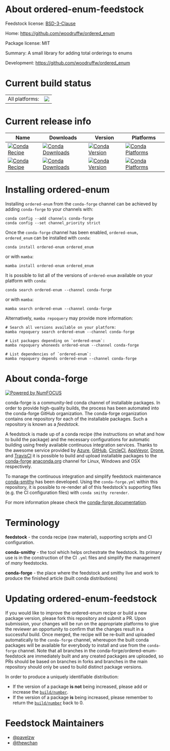 About ordered-enum-feedstock
============================

Feedstock license: [BSD-3-Clause](https://github.com/conda-forge/ordered_enum-feedstock/blob/main/LICENSE.txt)

Home: https://github.com/woodruffw/ordered_enum

Package license: MIT

Summary: A small library for adding total orderings to enums

Development: https://github.com/woodruffw/ordered_enum

Current build status
====================


<table><tr><td>All platforms:</td>
    <td>
      <a href="https://dev.azure.com/conda-forge/feedstock-builds/_build/latest?definitionId=16863&branchName=main">
        <img src="https://dev.azure.com/conda-forge/feedstock-builds/_apis/build/status/ordered_enum-feedstock?branchName=main">
      </a>
    </td>
  </tr>
</table>

Current release info
====================

| Name | Downloads | Version | Platforms |
| --- | --- | --- | --- |
| [![Conda Recipe](https://img.shields.io/badge/recipe-ordered--enum-green.svg)](https://anaconda.org/conda-forge/ordered-enum) | [![Conda Downloads](https://img.shields.io/conda/dn/conda-forge/ordered-enum.svg)](https://anaconda.org/conda-forge/ordered-enum) | [![Conda Version](https://img.shields.io/conda/vn/conda-forge/ordered-enum.svg)](https://anaconda.org/conda-forge/ordered-enum) | [![Conda Platforms](https://img.shields.io/conda/pn/conda-forge/ordered-enum.svg)](https://anaconda.org/conda-forge/ordered-enum) |
| [![Conda Recipe](https://img.shields.io/badge/recipe-ordered__enum-green.svg)](https://anaconda.org/conda-forge/ordered_enum) | [![Conda Downloads](https://img.shields.io/conda/dn/conda-forge/ordered_enum.svg)](https://anaconda.org/conda-forge/ordered_enum) | [![Conda Version](https://img.shields.io/conda/vn/conda-forge/ordered_enum.svg)](https://anaconda.org/conda-forge/ordered_enum) | [![Conda Platforms](https://img.shields.io/conda/pn/conda-forge/ordered_enum.svg)](https://anaconda.org/conda-forge/ordered_enum) |

Installing ordered-enum
=======================

Installing `ordered-enum` from the `conda-forge` channel can be achieved by adding `conda-forge` to your channels with:

```
conda config --add channels conda-forge
conda config --set channel_priority strict
```

Once the `conda-forge` channel has been enabled, `ordered-enum, ordered_enum` can be installed with `conda`:

```
conda install ordered-enum ordered_enum
```

or with `mamba`:

```
mamba install ordered-enum ordered_enum
```

It is possible to list all of the versions of `ordered-enum` available on your platform with `conda`:

```
conda search ordered-enum --channel conda-forge
```

or with `mamba`:

```
mamba search ordered-enum --channel conda-forge
```

Alternatively, `mamba repoquery` may provide more information:

```
# Search all versions available on your platform:
mamba repoquery search ordered-enum --channel conda-forge

# List packages depending on `ordered-enum`:
mamba repoquery whoneeds ordered-enum --channel conda-forge

# List dependencies of `ordered-enum`:
mamba repoquery depends ordered-enum --channel conda-forge
```


About conda-forge
=================

[![Powered by
NumFOCUS](https://img.shields.io/badge/powered%20by-NumFOCUS-orange.svg?style=flat&colorA=E1523D&colorB=007D8A)](https://numfocus.org)

conda-forge is a community-led conda channel of installable packages.
In order to provide high-quality builds, the process has been automated into the
conda-forge GitHub organization. The conda-forge organization contains one repository
for each of the installable packages. Such a repository is known as a *feedstock*.

A feedstock is made up of a conda recipe (the instructions on what and how to build
the package) and the necessary configurations for automatic building using freely
available continuous integration services. Thanks to the awesome service provided by
[Azure](https://azure.microsoft.com/en-us/services/devops/), [GitHub](https://github.com/),
[CircleCI](https://circleci.com/), [AppVeyor](https://www.appveyor.com/),
[Drone](https://cloud.drone.io/welcome), and [TravisCI](https://travis-ci.com/)
it is possible to build and upload installable packages to the
[conda-forge](https://anaconda.org/conda-forge) [anaconda.org](https://anaconda.org/)
channel for Linux, Windows and OSX respectively.

To manage the continuous integration and simplify feedstock maintenance
[conda-smithy](https://github.com/conda-forge/conda-smithy) has been developed.
Using the ``conda-forge.yml`` within this repository, it is possible to re-render all of
this feedstock's supporting files (e.g. the CI configuration files) with ``conda smithy rerender``.

For more information please check the [conda-forge documentation](https://conda-forge.org/docs/).

Terminology
===========

**feedstock** - the conda recipe (raw material), supporting scripts and CI configuration.

**conda-smithy** - the tool which helps orchestrate the feedstock.
                   Its primary use is in the construction of the CI ``.yml`` files
                   and simplify the management of *many* feedstocks.

**conda-forge** - the place where the feedstock and smithy live and work to
                  produce the finished article (built conda distributions)


Updating ordered-enum-feedstock
===============================

If you would like to improve the ordered-enum recipe or build a new
package version, please fork this repository and submit a PR. Upon submission,
your changes will be run on the appropriate platforms to give the reviewer an
opportunity to confirm that the changes result in a successful build. Once
merged, the recipe will be re-built and uploaded automatically to the
`conda-forge` channel, whereupon the built conda packages will be available for
everybody to install and use from the `conda-forge` channel.
Note that all branches in the conda-forge/ordered-enum-feedstock are
immediately built and any created packages are uploaded, so PRs should be based
on branches in forks and branches in the main repository should only be used to
build distinct package versions.

In order to produce a uniquely identifiable distribution:
 * If the version of a package **is not** being increased, please add or increase
   the [``build/number``](https://docs.conda.io/projects/conda-build/en/latest/resources/define-metadata.html#build-number-and-string).
 * If the version of a package **is** being increased, please remember to return
   the [``build/number``](https://docs.conda.io/projects/conda-build/en/latest/resources/define-metadata.html#build-number-and-string)
   back to 0.

Feedstock Maintainers
=====================

* [@pavelzw](https://github.com/pavelzw/)
* [@thewchan](https://github.com/thewchan/)

